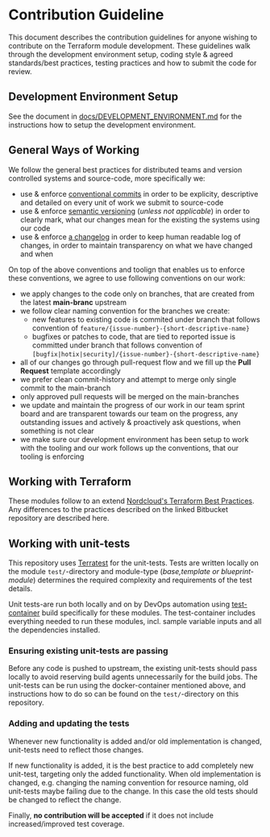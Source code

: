 # Contribution Guideline

This document describes the contribution guidelines for anyone wishing to contribute on the Terraform module development. These guidelines walk through the development environment setup, coding style & agreed standards/best practices, testing practices and how to submit the code for review.

## Development Environment Setup

See the document in [docs/DEVELOPMENT_ENVIRONMENT.md](./docs/DEVELOPMENT_ENVIRONMENT.md) for the instructions how to setup the development environment.

## General Ways of Working

We follow the general best practices for distributed teams and version controlled systems and source-code, more specifically we:
- use & enforce [conventional commits](https://www.conventionalcommits.org/en/v1.0.0/) in order to be explicity, descriptive and detailed on every unit of work we submit to source-code
- use & enforce [semantic versioning](https://semver.org/spec/v2.0.0.html) (_unless not applicable_) in order to clearly mark, what our changes mean for the existing the systems using our code
- use & enforce [a changelog](https://keepachangelog.com/en/1.0.0/) in order to keep human readable log of changes, in order to maintain transparency on what we have changed and when

On top of the above conventions and toolign that enables us to enforce these conventions, we agree to use following conventions on our work:
- we apply changes to the code only on branches, that are created from the latest **main-branc** upstream
- we follow clear naming convention for the branches we create:
    - new features to existing code is commited under branch that follows convention of `feature/{issue-number}-{short-descriptive-name}`
    - bugfixes or patches to code, that are tied to reported issue is committed under branch that follows convention of `[bugfix|hotix|security]/{issue-number}-{short-descriptive-name}`
- all of our changes go through pull-request flow and we fill up the **Pull Request** template accordingly
- we prefer clean commit-history and attempt to merge only single commit to the main-branch
- only approved pull requests will be merged on the main-branches
- we update and maintain the progress of our work in our team sprint board and are transparent towards our team on the progress, any outstanding issues and actively & proactively ask questions, when something is not clear
- we make sure our development environment has been setup to work with the tooling and our work follows up the conventions, that our tooling is enforcing

## Working with Terraform

These modules follow to an extend [Nordcloud's Terraform Best Practices](https://bitbucket.org/nordcloud/documentation_terraform_practices/src/master/). Any differences to the practices described on the linked Bitbucket repository are described here.

## Working with unit-tests

This repository uses [Terratest](https://terratest.gruntwork.io/) for the unit-tests. Tests are written locally on the module `test/`-directory and module-type (_base,template or blueprint-module_) determines the required complexity and requirements of the test details.

Unit tests-are run both locally and on by DevOps automation using [test-container](https://github.com/nordcloud/google-cloud-foundation-tools/tree/main/containers) build specifically for these modules. The test-container includes everything needed to run these modules, incl. sample variable inputs and all the dependencies installed.

### Ensuring existing unit-tests are passing

Before any code is pushed to upstream, the existing unit-tests should pass locally to avoid reserving build agents unnecessarily for the build jobs. The unit-tests can be run using the docker-container mentioned above, and instructions how to do so can be found on the `test/`-directory on this repository.

### Adding and updating the tests

Whenever new functionality is added and/or old implementation is changed, unit-tests need to reflect those changes.

If new functionality is added, it is the best practice to add completely new unit-test, targeting only the added functionality. When old implementation is changed, e.g. changing the naming convention for resource naming, old unit-tests maybe failing due to the change. In this case the old tests should be changed to reflect the change.

Finally, **no contribution will be accepted** if it does not include increased/improved test coverage.
